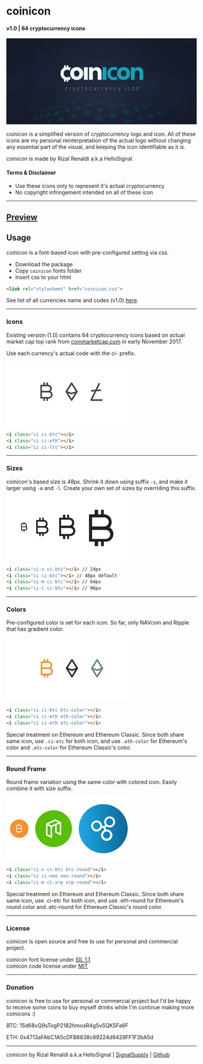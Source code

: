 # coinicon
#### v1.0 | 64 cryptocurrency icons

![Icons](preview/coinicon.jpg)

coinicon is a simplified version of cryptocurrency logo and icon. All of these icons are my personal reinterpretation of the actual logo without changing any essential part of the visual, and keeping the icon identifiable as it is.

coinicon is made by Rizal Renaldi a.k.a HelloSignal.

#### Terms & Disclaimer

- Use these icons only to represent it's actual cryptocurrency
- No copyright infringement intended on all of these icon

___


## [Preview](https://www.signalsupply.co/coinicon)



## Usage

coinicon is a font-based icon with pre-configured setting via css.

- Download the package
- Copy `coinicon` fonts folder
- Insert css to your html
```html  
<link rel="stylesheet" href="coinicon.css">
```

See list of all currencies name and codes (v1.0) [here](https://github.com/rizalrenaldi/coinicon/blob/master/currency.json).

___

### Icons

Existing version (1.0) contains 64 cryptocurrency icons based on actual market cap top rank from [coinmarketcap.com](https://coinmarketcap.com) in early November 2017.

Use each currency's actual code with the ci- prefix.

![Icons](preview/ci-icon.jpg)

```html
<i class="ci ci-btc"></i>
<i class="ci ci-eth"></i>  
<i class="ci ci-ltc"></i>
```
___

### Sizes

coinicon's based size is 48px. Shrink it down using suffix `-s`, and make it larger using `-m` and `-l`. Create your own set of sizes by overriding this suffix.

![Icons](preview/ci-size.jpg)

```html
<i class="ci-s ci-btc"></i> // 24px
<i class="ci ci-btc"></i> // 48px default
<i class="ci-m ci-btc"></i> // 64px  
<i class="ci-l ci-btc"></i> // 96px  
```

___

### Colors

Pre-configured color is set for each icon. So far, only NAVcoin and Ripple that has gradient color.

![Icons](preview/ci-color.jpg)

```html
<i class="ci ci-btc btc-color"></i>
<i class="ci ci-eth eth-color"></i>
<i class="ci ci-eth etc-color"></i>
```

Special treatment on Ethereum and Ethereum Classic. Since both share same icon, use `.ci-etc` for both icon, and use `.eth-color` for Ethereum's color and `.etc-color` for Ethereum Classic's color.

___

### Round Frame

Round frame variation using the same color with colored icon. Easily combine it with size suffix.

![Icons](preview/ci-round.jpg)

```html
<i class="ci-s ci-btc btc-round"></i>
<i class="ci ci-neo neo-round"></i>
<i class="ci-m ci-xrp xrp-round"></i>  
```

Special treatment on Ethereum and Ethereum Classic. Since both share same icon, use .ci-etc for both icon, and use .eth-round for Ethereum's round color and .etc-round for Ethereum Classic's round color.

___

### License

coinicon is open source and free to use for personal and commercial project.

coinicon font license under [SIL 1.1](http://scripts.sil.org/cms/scripts/page.php?site_id=nrsi&id=OFL)  
coinicon code license under [MIT](http://opensource.org/licenses/mit-license.php)

___

### Donation

coinicon is free to use for personal or commercial project but I'd be happy to receive some coins to buy myself drinks while I'm continue making more coinicons :)

BTC: 15d68vQ9sTogP2182hmosR4g5vSQK5Fa6F

ETH: 0x4713aFAbC1A5cDFB8838c89224d9429FF1F2bA5d

___

coinicon by Rizal Renaldi a.k.a HelloSignal | [SignalSupply](http://www.signasupply.co) | [Github](https://github.com/rizalrenaldi/coinicon)
